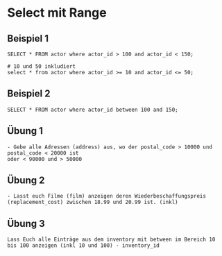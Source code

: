 # Select mit Range 

## Beispiel 1

```
SELECT * FROM actor where actor_id > 100 and actor_id < 150;

# 10 und 50 inkludiert
select * from actor where actor_id >= 10 and actor_id <= 50;
```

## Beispiel 2

```
SELECT * FROM actor where actor_id between 100 and 150;
```

## Übung 1

```
- Gebe alle Adressen (address) aus, wo der postal_code > 10000 und postal_code < 20000 ist 
oder < 90000 und > 50000 

```

## Übung 2

```
- Lasst euch Filme (film) anzeigen deren Wiederbeschaffungspreis (replacement_cost) zwischen 18.99 und 20.99 ist. (inkl) 

```

## Übung 3

```
Lass Euch alle Einträge aus dem inventory mit between im Bereich 10 bis 100 anzeigen (inkl 10 und 100) - inventory_id


```
